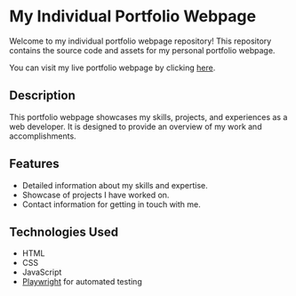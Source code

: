 # My Individual Portfolio Webpage

Welcome to my individual portfolio webpage repository! This repository contains the source code and assets for my personal portfolio webpage.

You can visit my live portfolio webpage by clicking [here](https://ysheikh728.github.io/Individual-Portfolio-Webpage/).

## Description

This portfolio webpage showcases my skills, projects, and experiences as a web developer. It is designed to provide an overview of my work and accomplishments.

## Features

- Detailed information about my skills and expertise.
- Showcase of projects I have worked on.
- Contact information for getting in touch with me.

## Technologies Used

- HTML
- CSS
- JavaScript
- [Playwright](https://playwright.dev/) for automated testing
